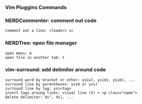 ### Vim Pluggins Commands

### NERDCommenter: comment out code
```
Comment out a line: <leader> cc
```

### NERDTree: open file manager
```
open menu: m
open file in another tab: t
```

### vim-surround: add delimiter around code
```
surround word by bracket or other: ysiw], ysim}, ysim), ...
surround line by parentheses: yssb or yss)
surround line by tag: yss<tag>
insert tags aroung lines: visual line (V) + <p class="name"> 
delete delimiter: ds", ds], ...

```
